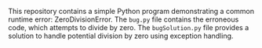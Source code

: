 This repository contains a simple Python program demonstrating a common runtime error: ZeroDivisionError. The `bug.py` file contains the erroneous code, which attempts to divide by zero. The `bugSolution.py` file provides a solution to handle potential division by zero using exception handling.